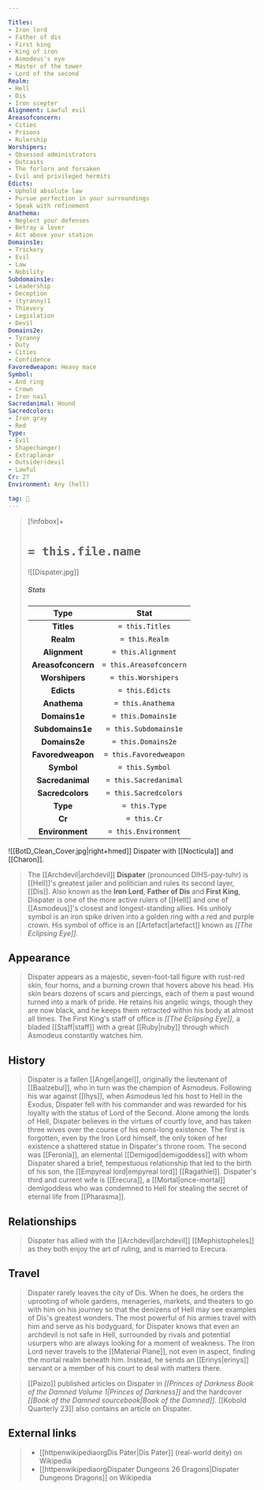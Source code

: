 ```yaml
---

Titles:
- Iron lord
- Father of dis
- First king
- King of iron
- Asmodeus's eye
- Master of the tower
- Lord of the second
Realm:
- Hell
- Dis
- Iron scepter
Alignment: Lawful evil
Areasofconcern:
- Cities
- Prisons
- Rulership
Worshipers:
- Obsessed administrators
- Outcasts
- The forlorn and forsaken
- Evil and privileged hermits
Edicts:
- Uphold absolute law
- Pursue perfection in your surroundings
- Speak with refinement
Anathema:
- Neglect your defenses
- Betray a lover
- Act above your station
Domains1e:
- Trickery
- Evil
- Law
- Nobility
Subdomains1e:
- Leadership
- Deception
- (tyranny)1
- Thievery
- Legislation
- Devil
Domains2e:
- Tyranny
- Duty
- Cities
- Confidence
Favoredweapon: Heavy mace
Symbol:
- And ring
- Crown
- Iron nail
Sacredanimal: Hound
Sacredcolors:
- Iron gray
- Red
Type:
- Evil
- Shapechanger)
- Extraplanar
- Outsider(devil
- Lawful
Cr: 27
Environment: Any (hell)

tag: 🙏
---
```


> [!infobox]+
> #  `= this.file.name`
> ![[Dispater.jpg]]
> ##### Stats
> Type | Stat |
> :---:|:---:|
> **Titles** | `= this.Titles` |
> **Realm** | `= this.Realm` |
> **Alignment** | `= this.Alignment` |
> **Areasofconcern** | `= this.Areasofconcern` |
> **Worshipers** | `= this.Worshipers` |
> **Edicts** | `= this.Edicts` |
> **Anathema** | `= this.Anathema` |
> **Domains1e** | `= this.Domains1e` |
> **Subdomains1e** | `= this.Subdomains1e` |
> **Domains2e** | `= this.Domains2e` |
> **Favoredweapon** | `= this.Favoredweapon` |
> **Symbol** | `= this.Symbol` |
> **Sacredanimal** | `= this.Sacredanimal` |
> **Sacredcolors** | `= this.Sacredcolors` |
> **Type** | `= this.Type` |
> **Cr** | `= this.Cr` |
> **Environment** | `= this.Environment` |



![[BotD_Clean_Cover.jpg|right+hmed]] 
 Dispater with [[Nocticula]] and [[Charon]].

> The [[Archdevil|archdevil]] **Dispater** (pronounced DIHS-pay-tuhr) is [[Hell]]'s greatest jailer and politician and rules its second layer, [[Dis]]. Also known as the **Iron Lord**, **Father of Dis** and **First King**, Dispater is one of the more active rulers of [[Hell]] and one of [[Asmodeus]]'s closest and longest-standing allies. His unholy symbol is an iron spike driven into a golden ring with a red and purple crown. His symbol of office is an [[Artefact|artefact]] known as *[[The Eclipsing Eye]]*.



## Appearance

> Dispater appears as a majestic, seven-foot-tall figure with rust-red skin, four horns, and a burning crown that hovers above his head. His skin bears dozens of scars and piercings, each of them a past wound turned into a mark of pride. He retains his angelic wings, though they are now black, and he keeps them retracted within his body at almost all times. The First King's staff of office is *[[The Eclipsing Eye]]*, a bladed [[Staff|staff]] with a great [[Ruby|ruby]] through which Asmodeus constantly watches him.


## History

> Dispater is a fallen [[Angel|angel]], originally the lieutenant of [[Baalzebul]], who in turn was the champion of Asmodeus. Following his war against [[Ihys]], when Asmodeus led his host to Hell in the Exodus, Dispater fell with his commander and was rewarded for his loyalty with the status of Lord of the Second.
> Alone among the lords of Hell, Dispater believes in the virtues of courtly love, and has taken three wives over the course of his eons-long existence. The first is forgotten, even by the Iron Lord himself, the only token of her existence a shattered statue in Dispater's throne room. The second was [[Feronia]], an elemental [[Demigod|demigoddess]] with whom Dispater shared a brief, tempestuous relationship that led to the birth of his son, the [[Empyreal lord|empyreal lord]] [[Ragathiel]]. Dispater's third and current wife is [[Erecura]], a [[Mortal|once-mortal]] demigoddess who was condemned to Hell for stealing the secret of eternal life from [[Pharasma]].


## Relationships

> Dispater has allied with the [[Archdevil|archdevil]] [[Mephistopheles]] as they both enjoy the art of ruling, and is married to Erecura.


## Travel

> Dispater rarely leaves the city of Dis. When he does, he orders the uprooting of whole gardens, menageries, markets, and theaters to go with him on his journey so that the denizens of Hell may see examples of Dis's greatest wonders. The most powerful of his armies travel with him and serve as his bodyguard, for Dispater knows that even an archdevil is not safe in Hell, surrounded by rivals and potential usurpers who are always looking for a moment of weakness. The Iron Lord never travels to the [[Material Plane]], not even in aspect, finding the mortal realm beneath him. Instead, he sends an [[Erinys|erinys]] servant or a member of his court to deal with matters there.


> [[Paizo]] published articles on Dispater in *[[Princes of Darkness Book of the Damned Volume 1|Princes of Darkness]]* and the hardcover *[[Book of the Damned sourcebook|Book of the Damned]]*. [[Kobold Quarterly 23]] also contains an article on Dispater.



## External links

> - [[httpenwikipediaorgDis Pater|Dis Pater]] (real-world deity) on Wikipedia
> - [[httpenwikipediaorgDispater Dungeons 26 Dragons|Dispater Dungeons  Dragons]] on Wikipedia







